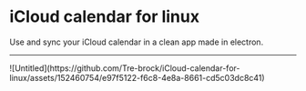 # iCloud calendar for linux
 Use and sync your iCloud calendar in a clean app made in electron. 
 <hr>
 ![Untitled](https://github.com/Tre-brock/iCloud-calendar-for-linux/assets/152460754/e97f5122-f6c8-4e8a-8661-cd5c03dc8c41)
